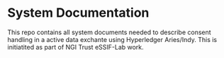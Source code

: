 # System Documentation

This repo contains all system documents needed to describe consent handling in a active data exchante using Hyperledger Aries/Indy. This is initiatited as part of NGI Trust eSSIF-Lab work.

